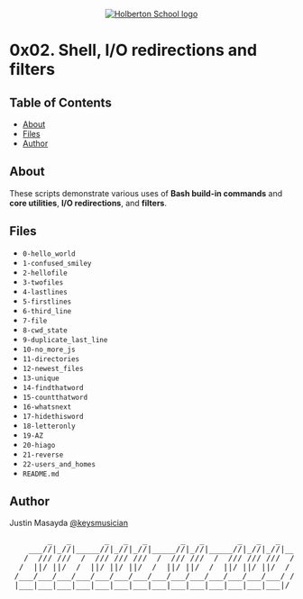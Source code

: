 <p align="center">
  <a href=#>
    <img src="https://user-images.githubusercontent.com/74752740/175812508-dc2482bf-bd5b-4c0a-b075-1bede95c488e.png" alt="Holberton School logo">
  </a>
</p>

# 0x02. Shell, I/O redirections and filters

## Table of Contents
* [About](#about)
* [Files](#files)
* [Author](#author)

## About
These scripts demonstrate various uses of **Bash build-in commands** and **core utilities**, **I/O redirections**, and **filters**.

## Files
* `0-hello_world`
* `1-confused_smiley`
* `2-hellofile`
* `3-twofiles`
* `4-lastlines`
* `5-firstlines`
* `6-third_line`
* `7-file`
* `8-cwd_state`
* `9-duplicate_last_line`
* `10-no_more_js`
* `11-directories`
* `12-newest_files`
* `13-unique`
* `14-findthatword`
* `15-countthatword`
* `16-whatsnext`
* `17-hidethisword`
* `18-letteronly`
* `19-AZ`
* `20-hiago`
* `21-reverse`
* `22-users_and_homes`
* `README.md`

## Author
Justin Masayda [@keysmusician](https://github.com/keysmusician)
<div align="center">
<pre>
        _   _       _   _   _       _   _       _   _   _     
    ___//|_//|_____//|_//|_//|_____//|_//|_____//|_//|_//|___ 
   /  /// ///  /  /// /// ///  /  /// ///  /  /// /// ///  / |
  /  ||/ ||/  /  ||/ ||/ ||/  /  ||/ ||/  /  ||/ ||/ ||/  / / 
 /___/___/___/___/___/___/___/___/___/___/___/___/___/___/ /  
 |___|___|___|___|___|___|___|___|___|___|___|___|___|___|/   
 
</pre>
</div>
